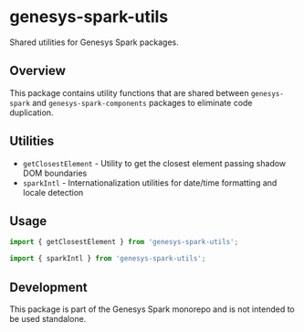 # genesys-spark-utils

Shared utilities for Genesys Spark packages.

## Overview

This package contains utility functions that are shared between `genesys-spark` and `genesys-spark-components` packages to eliminate code duplication.

## Utilities

- `getClosestElement` - Utility to get the closest element passing shadow DOM boundaries
- `sparkIntl` - Internationalization utilities for date/time formatting and locale detection

## Usage

```typescript
import { getClosestElement } from 'genesys-spark-utils';
```

```typescript
import { sparkIntl } from 'genesys-spark-utils';
```

## Development

This package is part of the Genesys Spark monorepo and is not intended to be used standalone.
